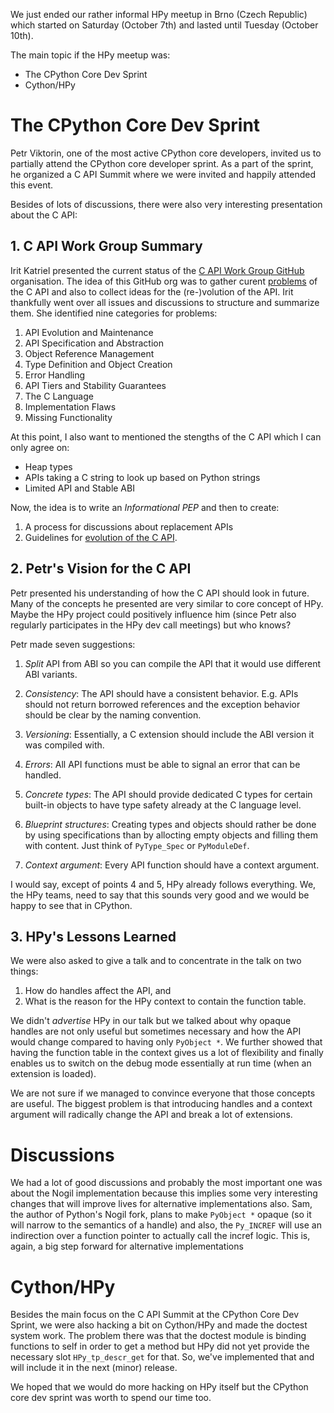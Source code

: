 <!--
.. title: HPy meetup and CPython core dev sprint in Brno (Oct 7-10, 2023)
.. slug: hpy-meetup-2023
.. date: 2023-10-10 10:00:00 UTC
.. author: fangerer
.. tags:
.. category:
.. link:
.. description:
.. type: text
-->

We just ended our rather informal HPy meetup in Brno (Czech Republic) which
started on Saturday (October 7th) and lasted until Tuesday (October 10th).

The main topic if the HPy meetup was:

- The CPython Core Dev Sprint
- Cython/HPy

<!--TEASER_END-->

# The CPython Core Dev Sprint

Petr Viktorin, one of the most active CPython core developers, invited us to
partially attend the CPython core developer sprint. As a part of the sprint, he
organized a C API Summit where we were invited and happily attended this event.

Besides of lots of discussions, there were also very interesting presentation
about the C API:

## 1. C API Work Group Summary

Irit Katriel presented the current status of the [C API Work Group
GitHub](https://github.com/capi-workgroup) organisation. The idea of this GitHub
org was to gather curent [problems](https://github.com/capi-workgroup/problems)
of the C API and also to collect ideas for the (re-)volution of the API. Irit
thankfully went over all issues and discussions to structure and summarize them.
She identified nine categories for problems:

1. API Evolution and Maintenance
2. API Specification and Abstraction
3. Object Reference Management
4. Type Definition and Object Creation
5. Error Handling
6. API Tiers and Stability Guarantees
7. The C Language
8. Implementation Flaws
9. Missing Functionality

At this point, I also want to mentioned the stengths of the C API which I can
only agree on:

- Heap types
- APIs taking a C string to look up based on Python strings
- Limited API and Stable ABI

Now, the idea is to write an _Informational PEP_ and then to create:

1. A process for discussions about replacement APIs
2. Guidelines for [evolution of the C API](https://github.com/capi-workgroup/api-evolution).

## 2. Petr's Vision for the C API

Petr presented his understanding of how the C API should look in
future. Many of the concepts he presented are very similar to core concept of
HPy. Maybe the HPy project could positively influence him (since Petr also
regularly participates in the HPy dev call meetings) but who knows?

Petr made seven suggestions:

1. _Split_ API from ABI so you can compile the API that it would use different ABI
   variants.

2. _Consistency_: The API should have a consistent behavior. E.g. APIs should
   not return borrowed references and the exception behavior should be clear by the
   naming convention.

3. _Versioning_: Essentially, a C extension should include the ABI version it
   was compiled with.

4. _Errors_: All API functions must be able to signal an error that can be
   handled.

5. _Concrete types_: The API should provide dedicated C types for certain
   built-in objects to have type safety already at the C language level.

6. _Blueprint structures_: Creating types and objects should rather be done by
   using specifications than by allocting empty objects and filling them with
   content. Just think of `PyType_Spec` or `PyModuleDef`.

7. _Context argument_: Every API function should have a context argument.

I would say, except of points 4 and 5, HPy already follows everything. We, the
HPy teams, need to say that this sounds very good and we would be happy to see
that in CPython.

## 3. HPy's Lessons Learned

We were also asked to give a talk and to concentrate in the talk on two things:

1. How do handles affect the API, and
2. What is the reason for the HPy context to contain the function table.

We didn't _advertise_ HPy in our talk but we talked about why opaque handles
are not only useful but sometimes necessary and how the API would change
compared to having only `PyObject *`.
We further showed that having the function table in the context gives us a lot
of flexibility and finally enables us to switch on the debug mode essentially at
run time (when an extension is loaded).

We are not sure if we managed to convince everyone that those concepts are useful.
The biggest problem is that introducing handles and a context argument will
radically change the API and break a lot of extensions.

# Discussions

We had a lot of good discussions and probably the most important one was about
the Nogil implementation because this implies some very interesting changes that
will improve lives for alternative implementations also. Sam, the author of
Python's Nogil fork, plans to make `PyObject *` opaque (so it will narrow to the
semantics of a handle) and also, the `Py_INCREF` will use an indirection over a
function pointer to actually call the incref logic. This is, again, a big step
forward for alternative implementations

# Cython/HPy

Besides the main focus on the C API Summit at the CPython Core Dev Sprint, we
were also hacking a bit on Cython/HPy and made the doctest system work.
The problem there was that the doctest module is binding functions to self in
order to get a method but HPy did not yet provide the necessary slot
`HPy_tp_descr_get` for that. So, we've implemented that and will include it in
the next (minor) release.

We hoped that we would do more hacking on HPy itself but the CPython core dev
sprint was worth to spend our time too.
